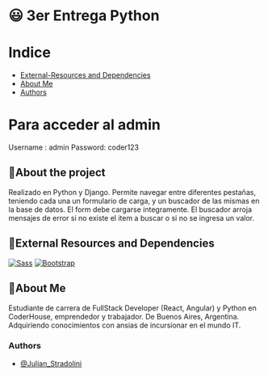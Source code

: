 # :smiley: 3er Entrega Python
# Indice
* [External-Resources and Dependencies](#linkexternal-resources-and-dependencies)
* [About Me](#rocketabout-me)
* [Authors](#authors)

# Para acceder al admin
Username : admin
Password: coder123

## :rocket:About the project
Realizado en Python y Django. Permite navegar entre diferentes pestañas, teniendo cada una un formulario de carga, y un buscador de las mismas en la base de datos.
El form debe cargarse integramente.
El buscador arroja mensajes de error si no existe el item a buscar o si no se ingresa un valor.

## :link:External Resources and Dependencies
[![Sass](https://img.shields.io/badge/styleCompile-SASS-ff69b4)](https://sass-lang.com/)
[![Bootstrap](https://img.shields.io/badge/Framework-BOOTSTRAP-blueviolet)](https://getbootstrap.com/)

## :rocket:About Me
Estudiante de carrera de FullStack Developer (React, Angular) y Python en CoderHouse, emprendedor y trabajador. De Buenos Aires, Argentina. Adquiriendo conocimientos con ansias de incursionar en el mundo IT.

### Authors
- [@Julian_Stradolini](https://github.com/Julesarg)
